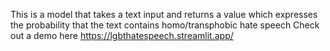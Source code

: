 This is a model that takes a text input and returns a value which expresses the probability that the text contains homo/transphobic hate speech
Check out a demo here https://lgbthatespeech.streamlit.app/
